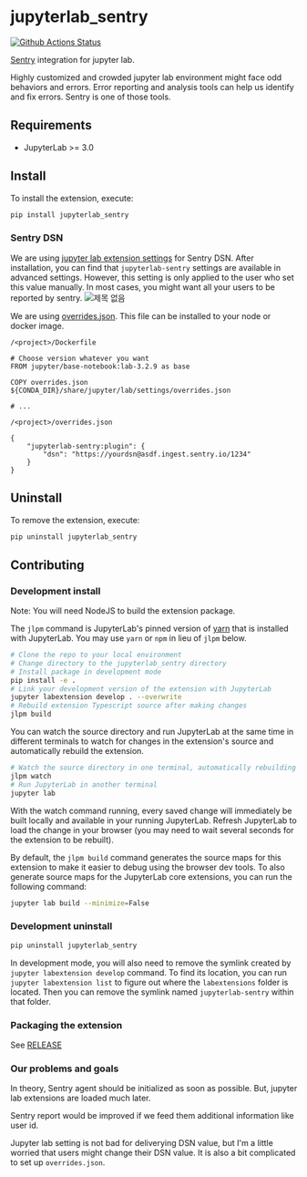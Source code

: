 # jupyterlab_sentry

[![Github Actions Status](https://github.com/team-monolith-product/jupyterlab-sentry/workflows/Build/badge.svg)](https://github.com/team-monolith-product/jupyterlab-sentry/actions/workflows/build.yml)

[Sentry](https://sentry.io/) integration for jupyter lab.

Highly customized and crowded jupyter lab environment might face odd behaviors and errors. Error reporting and analysis tools can help us identify and fix errors. Sentry is one of those tools. 



## Requirements

* JupyterLab >= 3.0

## Install

To install the extension, execute:

```bash
pip install jupyterlab_sentry
```

### Sentry DSN

We are using [jupyter lab extension settings](https://github.com/jupyterlab/extension-examples/tree/master/settings) for Sentry DSN.
After installation, you can find that `jupyterlab-sentry` settings are available in advanced settings.
However, this setting is only applied to the user who set this value manually.
In most cases, you might want all your users to be reported by sentry.
![제목 없음](https://user-images.githubusercontent.com/4434752/163006492-292a3572-10e1-4fcb-9acf-f0b1116580de.png)

We are using [overrides.json](https://jupyterlab.readthedocs.io/en/stable/user/directories.html#overrides-json). This file can be installed to your node or docker image.

`/<project>/Dockerfile`
``` 
# Choose version whatever you want
FROM jupyter/base-notebook:lab-3.2.9 as base

COPY overrides.json ${CONDA_DIR}/share/jupyter/lab/settings/overrides.json

# ...
```

`/<project>/overrides.json`
```
{
    "jupyterlab-sentry:plugin": {
        "dsn": "https://yourdsn@asdf.ingest.sentry.io/1234"
    }
}
```

## Uninstall

To remove the extension, execute:

```bash
pip uninstall jupyterlab_sentry
```


## Contributing

### Development install

Note: You will need NodeJS to build the extension package.

The `jlpm` command is JupyterLab's pinned version of
[yarn](https://yarnpkg.com/) that is installed with JupyterLab. You may use
`yarn` or `npm` in lieu of `jlpm` below.

```bash
# Clone the repo to your local environment
# Change directory to the jupyterlab_sentry directory
# Install package in development mode
pip install -e .
# Link your development version of the extension with JupyterLab
jupyter labextension develop . --overwrite
# Rebuild extension Typescript source after making changes
jlpm build
```

You can watch the source directory and run JupyterLab at the same time in different terminals to watch for changes in the extension's source and automatically rebuild the extension.

```bash
# Watch the source directory in one terminal, automatically rebuilding when needed
jlpm watch
# Run JupyterLab in another terminal
jupyter lab
```

With the watch command running, every saved change will immediately be built locally and available in your running JupyterLab. Refresh JupyterLab to load the change in your browser (you may need to wait several seconds for the extension to be rebuilt).

By default, the `jlpm build` command generates the source maps for this extension to make it easier to debug using the browser dev tools. To also generate source maps for the JupyterLab core extensions, you can run the following command:

```bash
jupyter lab build --minimize=False
```

### Development uninstall

```bash
pip uninstall jupyterlab_sentry
```

In development mode, you will also need to remove the symlink created by `jupyter labextension develop`
command. To find its location, you can run `jupyter labextension list` to figure out where the `labextensions`
folder is located. Then you can remove the symlink named `jupyterlab-sentry` within that folder.

### Packaging the extension

See [RELEASE](RELEASE.md)

### Our problems and goals

In theory, Sentry agent should be initialized as soon as possible. But, jupyter lab extensions are loaded much later. 

Sentry report would be improved if we feed them additional information like user id.

Jupyter lab setting is not bad for deliverying DSN value, but I'm a little worried that users might change their DSN value. It is also a bit complicated to set up `overrides.json`.
